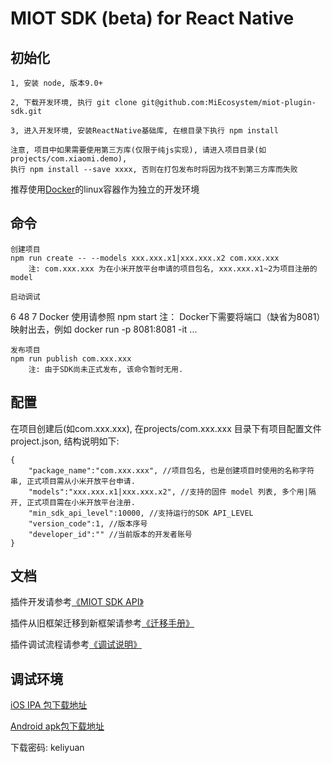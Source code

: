 # MIOT SDK (beta) for React Native

## 初始化

    1, 安装 node, 版本9.0+ 

    2, 下载开发环境, 执行 git clone git@github.com:MiEcosystem/miot-plugin-sdk.git

    3, 进入开发环境, 安装ReactNative基础库, 在根目录下执行 npm install

    注意, 项目中如果需要使用第三方库(仅限于纯js实现), 请进入项目目录(如 projects/com.xiaomi.demo), 
    执行 npm install --save xxxx, 否则在打包发布时将因为找不到第三方库而失败
    
 推荐使用[Docker](https://www.docker.com)的linux容器作为独立的开发环境
    
## 命令

    创建项目
    npm run create -- --models xxx.xxx.x1|xxx.xxx.x2 com.xxx.xxx
        注: com.xxx.xxx 为在小米开放平台申请的项目包名, xxx.xxx.x1~2为项目注册的model
    
    启动调试
6
48
7
Docker 使用请参照
    npm start
        注： Docker下需要将端口（缺省为8081）映射出去，例如 docker run -p 8081:8081 -it ...
    
    发布项目
    npm run publish com.xxx.xxx
        注: 由于SDK尚未正式发布, 该命令暂时无用.

## 配置
在项目创建后(如com.xxx.xxx), 在projects/com.xxx.xxx 目录下有项目配置文件 project.json, 结构说明如下:

    {
        "package_name":"com.xxx.xxx", //项目包名, 也是创建项目时使用的名称字符串, 正式项目需从小米开放平台申请.
        "models":"xxx.xxx.x1|xxx.xxx.x2", //支持的固件 model 列表, 多个用|隔开, 正式项目需在小米开放平台注册.
        "min_sdk_api_level":10000, //支持运行的SDK API_LEVEL
        "version_code":1, //版本序号
        "developer_id":"" //当前版本的开发者账号
    }

## 文档
插件开发请参考[《MIOT SDK API》](https://miecosystem.github.io/miot-plugin-sdk) 

插件从旧框架迁移到新框架请参考[《迁移手册》](https://github.com/MiEcosystem/miot-plugin-sdk/blob/master/%E8%BF%81%E7%A7%BB%E6%89%8B%E5%86%8C.md)

插件调试流程请参考[《调试说明》](https://github.com/MiEcosystem/miot-plugin-sdk/blob/master/%E8%B0%83%E8%AF%95%E8%AF%B4%E6%98%8E.md)


## 调试环境

[iOS IPA 包下载地址](https://fir.im/mijiadevelopment)
    
[Android apk包下载地址](https://fir.im/MiHomeForAndroid)

下载密码: keliyuan 

